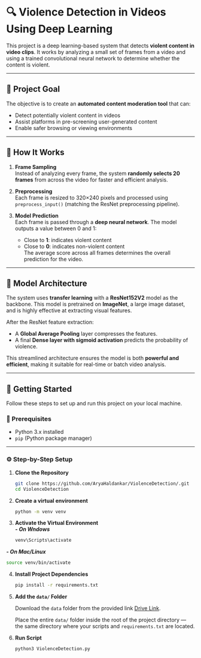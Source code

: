 # 🔍 Violence Detection in Videos Using Deep Learning

This project is a deep learning-based system that detects **violent content in video clips**. It works by analyzing a small set of frames from a video and using a trained convolutional neural network to determine whether the content is violent.

---

## 🎯 Project Goal

The objective is to create an **automated content moderation tool** that can:
- Detect potentially violent content in videos
- Assist platforms in pre-screening user-generated content
- Enable safer browsing or viewing environments

---

## 🧠 How It Works

1. **Frame Sampling**  
   Instead of analyzing every frame, the system **randomly selects 20 frames** from across the video for faster and efficient analysis.

2. **Preprocessing**  
   Each frame is resized to 320×240 pixels and processed using `preprocess_input()` (matching the ResNet preprocessing pipeline).

3. **Model Prediction**  
   Each frame is passed through a **deep neural network**. The model outputs a value between 0 and 1:
   - Close to **1**: indicates violent content
   - Close to **0**: indicates non-violent content  
   The average score across all frames determines the overall prediction for the video.

---

## 🤖 Model Architecture

The system uses **transfer learning** with a **ResNet152V2** model as the backbone. This model is pretrained on **ImageNet**, a large image dataset, and is highly effective at extracting visual features.

After the ResNet feature extraction:
- A **Global Average Pooling** layer compresses the features.
- A final **Dense layer with sigmoid activation** predicts the probability of violence.

This streamlined architecture ensures the model is both **powerful and efficient**, making it suitable for real-time or batch video analysis.

---

## 🚀 Getting Started

Follow these steps to set up and run this project on your local machine.

### 📁 Prerequisites

- Python 3.x installed
- `pip` (Python package manager)

---

### ⚙️ Step-by-Step Setup

1. **Clone the Repository**
   ```bash
   git clone https://github.com/AryaHaldankar/ViolenceDetection/.git
   cd ViolenceDetection

2. **Create a virtual environment**
   ```bash
   python -m venv venv

3. **Activate the Virtual Environment**  
   ***- On Wndows***
   ```bash
   venv\Scripts\activate
   ```  
  ***- On Mac/Linux***
  ```bash
  source venv/bin/activate
  ```
4. **Install Project Dependencies**
   ```bash
   pip install -r requirements.txt
   
5. **Add the `data/` Folder**

   Download the `data` folder from the provided link [Drive Link](https://drive.google.com/drive/folders/1O_xsb7ZFBCjrQVCkKu9fYOze12fGPXMB?usp=sharing).

   Place the entire `data/` folder inside the root of the project directory — the same directory where your scripts and `requirements.txt` are located.
6. **Run Script**
   ```bash
   python3 ViolenceDetection.py
